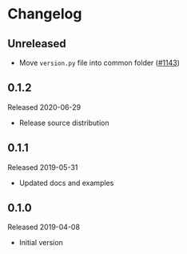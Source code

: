 # Changelog

## Unreleased

- Move `version.py` file into common folder
([#1143](https://github.com/census-instrumentation/opencensus-python/pull/1143))

## 0.1.2
Released 2020-06-29

- Release source distribution

## 0.1.1
Released 2019-05-31

- Updated docs and examples

## 0.1.0
Released 2019-04-08

- Initial version

